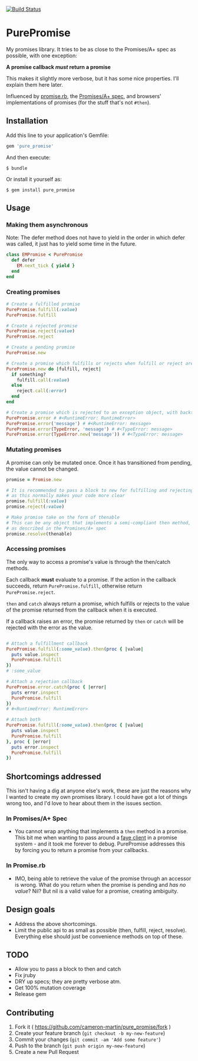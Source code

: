 [![Build Status](https://travis-ci.org/cameron-martin/pure_promise.svg?branch=master)](https://travis-ci.org/cameron-martin/pure_promise)

# PurePromise

My promises library. It tries to be as close to the Promises/A+ spec as possible, with one exception:

__A promise callback _must_ return a promise__

This makes it slightly more verbose, but it has some nice properties. I'll explain them here later.

Influenced by [promise.rb][2], the [Promises/A+ spec][3], and browsers' implementations of promises (for the stuff that's not `#then`).

## Installation

Add this line to your application's Gemfile:

```ruby
gem 'pure_promise'
```

And then execute:

    $ bundle

Or install it yourself as:

    $ gem install pure_promise

## Usage

### Making them asynchronous

Note: The defer method does not have to yield in the order in which defer was called,
it just has to yield some time in the future.

```ruby
class EMPromise < PurePromise
  def defer
    EM.next_tick { yield }
  end
end
```

### Creating promises

```ruby
# Create a fulfilled promise
PurePromise.fulfill(:value)
PurePromise.fulfill

# Create a rejected promise
PurePromise.reject(:value)
PurePromise.reject

# Create a pending promise
PurePromise.new

# Create a promise which fulfills or rejects when fulfill or reject are called.
PurePromise.new do |fulfill, reject|
  if something?
    fulfill.call(:value)
  else
    reject.call(:error)
  end
end

# Create a promise which is rejected to an exception object, with backtrace properly set.
PurePromise.error # #<RuntimeError: RuntimeError>
PurePromise.error('message') # #<RuntimeError: message>
PurePromise.error(TypeError, 'message') # #<TypeError: message>
PurePromise.error(TypeError.new('message')) # #<TypeError: message>
```

### Mutating promises

A promise can only be mutated once. Once it has transitioned from pending, the value cannot be changed.

```ruby
promise = Promise.new

# It is recommended to pass a block to new for fulfilling and rejecting promises,
# as this normally makes your code more clear
promise.fulfill(:value)
promise.reject(:value)

# Make promise take on the form of thenable
# This can be any object that implements a semi-compliant then method,
# as described in the Promises/A+ spec
promise.resolve(thenable)

```

### Accessing promises

The only way to access a promise's value is through the then/catch methods.

Each callback __must__ evaluate to a promise. If the action in the callback succeeds, return `PurePromise.fulfill`,
otherwise return `PurePromise.reject`.

`then` and `catch` always return a promise, which fulfills or rejects to the value of the promise returned from the callback when it is executed.

If a callback raises an error, the promise returned by `then` or `catch` will be rejected with the error as the value.

```ruby

# Attach a fulfillment callback
PurePromise.fulfill(:some_value).then(proc { |value|
  puts value.inspect
  PurePromise.fulfill
})
# :some_value

# Attach a rejection callback
PurePromise.error.catch(proc { |error|
  puts error.inspect
  PurePromise.fulfill
})
# #<RuntimeError: RuntimeError>

# Attach both
PurePromise.fulfill(:some_value).then(proc { |value|
  puts value.inspect
  PurePromise.fulfill
}, proc { |error|
  puts error.inspect
  PurePromise.fulfill
})

```

## Shortcomings addressed

This isn't having a dig at anyone else's work, these are just the reasons why I wanted to create my own promises library.
I could have got a lot of things wrong too, and I'd love to hear about them in the issues section.

### In Promises/A+ Spec

* You cannot wrap anything that implements a `then` method in a promise.
  This bit me when wanting to pass around a [faye client][1] in a promise system - and it took me forever to debug.
  PurePromise addresses this by forcing you to return a promise from your callbacks.

### In Promise.rb

* IMO, being able to retrieve the value of the promise through an accessor is wrong.
  What do you return when the promise is pending and _has no value_? Nil? But nil is a valid value for a promise,
  creating ambiguity.

## Design goals
* Address the above shortcomings.
* Limit the public api to as small as possible (then, fulfill, reject, resolve).
  Everything else should just be convenience methods on top of these.

## TODO

* Allow you to pass a block to then and catch
* Fix jruby
* DRY up specs; they are pretty verbose atm.
* Get 100% mutation coverage
* Release gem

## Contributing

1. Fork it ( https://github.com/cameron-martin/pure_promise/fork )
2. Create your feature branch (`git checkout -b my-new-feature`)
3. Commit your changes (`git commit -am 'Add some feature'`)
4. Push to the branch (`git push origin my-new-feature`)
5. Create a new Pull Request

[1]: http://faye.jcoglan.com/browser.html
[2]: https://github.com/lgierth/promise.rb
[3]: http://promisesaplus.com/